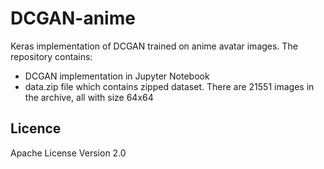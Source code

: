 # DCGAN-anime

Keras implementation of DCGAN trained on anime avatar images. The repository contains:
- DCGAN implementation in Jupyter Notebook
- data.zip file which contains zipped dataset. There are 21551 images in the archive, all with size 64x64

## Licence
Apache License Version 2.0